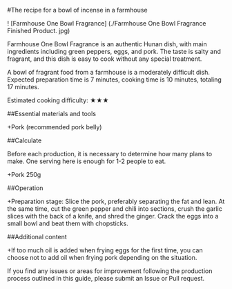 #The recipe for a bowl of incense in a farmhouse

! [Farmhouse One Bowl Fragrance] (./Farmhouse One Bowl Fragrance Finished Product. jpg)

Farmhouse One Bowl Fragrance is an authentic Hunan dish, with main ingredients including green peppers, eggs, and pork. The taste is salty and fragrant, and this dish is easy to cook without any special treatment.

A bowl of fragrant food from a farmhouse is a moderately difficult dish. Expected preparation time is 7 minutes, cooking time is 10 minutes, totaling 17 minutes.

Estimated cooking difficulty: ★★★

##Essential materials and tools

+Pork (recommended pork belly)

##Calculate

Before each production, it is necessary to determine how many plans to make. One serving here is enough for 1-2 people to eat.

+Pork 250g

##Operation

+Preparation stage: Slice the pork, preferably separating the fat and lean. At the same time, cut the green pepper and chili into sections, crush the garlic slices with the back of a knife, and shred the ginger. Crack the eggs into a small bowl and beat them with chopsticks.

##Additional content

+If too much oil is added when frying eggs for the first time, you can choose not to add oil when frying pork depending on the situation.

If you find any issues or areas for improvement following the production process outlined in this guide, please submit an Issue or Pull request.